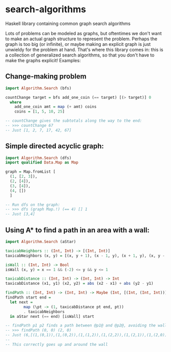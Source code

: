 # search-algorithms
Haskell library containing common graph search algorithms

Lots of problems can be modeled as graphs, but oftentimes we don't want to make an actual graph structure to represent the problem. Perhaps the graph is too big (or infinite), or maybe making an explicit graph is just unwieldy for the problem at hand. That's where this library comes in: this is a collection of generalized search algorithms, so that you don't have to make the graphs explicit! Examples:

## Change-making problem
```haskell
import Algorithm.Search (bfs)

countChange target = bfs add_one_coin (== target) [(> target)] 0
  where
    add_one_coin amt = map (+ amt) coins
    coins = [1, 5, 10, 25]

-- countChange gives the subtotals along the way to the end:
-- >>> countChange 67
-- Just [1, 2, 7, 17, 42, 67]
```

## Simple directed acyclic graph:
```haskell
import Algorithm.Search (dfs)
import qualified Data.Map as Map

graph = Map.fromList [
  (1, [2, 3]),
  (2, [4]),
  (3, [4]),
  (4, [])
  ]

-- Run dfs on the graph:
-- >>> dfs (graph Map.!) (== 4) [] 1
-- Just [3,4]
```

## Using A* to find a path in an area with a wall:
```haskell
import Algorithm.Search (aStar)

taxicabNeighbors :: (Int, Int) -> [(Int, Int)]
taxicabNeighbors (x, y) = [(x, y + 1), (x - 1, y), (x + 1, y), (x, y - 1)]

isWall :: (Int, Int) -> Bool
isWall (x, y) = x == 1 && (-2) <= y && y <= 1

taxicabDistance :: (Int, Int) -> (Int, Int) -> Int
taxicabDistance (x1, y1) (x2, y2) = abs (x2 - x1) + abs (y2 - y1)

findPath :: (Int, Int) -> (Int, Int) -> Maybe (Int, [(Int, (Int, Int))])
findPath start end =
  let next =
        map (\pt -> (1, taxicabDistance pt end, pt))
        . taxicabNeighbors
  in aStar next (== end) [isWall] start

-- findPath p1 p2 finds a path between @p1@ and @p2@, avoiding the wall
-- >>> findPath (0, 0) (2, 0)
-- Just (6,[(1,(0,1)),(1,(0,2)),(1,(1,2)),(1,(2,2)),(1,(2,1)),(1,(2,0))])
--
-- This correctly goes up and around the wall
```
